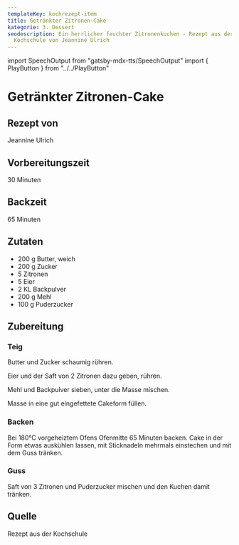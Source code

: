 ```yaml
---
templateKey: kochrezept-item
title: Getränkter Zitronen-Cake
kategorie: 3. Dessert
seodescription: Ein herrlicher feuchter Zitronenkuchen - Rezept aus der
  Kochschule von Jeannine Ulrich
---
```

import SpeechOutput from "gatsby-mdx-tts/SpeechOutput"
import { PlayButton } from "../../PlayButton"

<SpeechOutput id="kochrezept-jeannine-ulrich-zitronencake" customPlayButton={PlayButton}>

# Getränkter Zitronen-Cake

## Rezept von
Jeannine Ulrich

## Vorbereitungszeit
30 Minuten

## Backzeit
65 Minuten

## Zutaten
* 200 g Butter, weich 
* 200 g Zucker 
* 5 Zitronen 
* 5 Eier 
* 2 KL Backpulver
* 200 g Mehl 
* 100 g Puderzucker 

## Zubereitung

### Teig

Butter und Zucker schaumig rühren. 

Eier und der Saft von 2 Zitronen dazu geben, rühren.

Mehl und Backpulver sieben, unter die Masse mischen.

Masse in eine gut eingefettete Cakeform füllen. 

### Backen 
Bei 180°C vorgeheiztem Ofens Ofenmitte 65 Minuten backen. Cake in der Form etwas auskühlen lassen, mit Sticknadeln mehrmals einstechen und mit dem Guss tränken. 

### Guss
Saft von 3 Zitronen und Puderzucker mischen und den Kuchen damit tränken.


## Quelle
Rezept aus der Kochschule

</SpeechOutput>